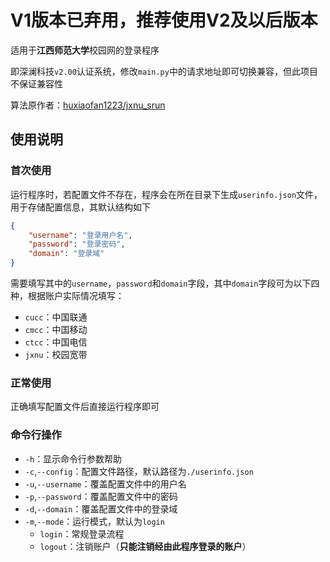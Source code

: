 # V1版本已弃用，推荐使用V2及以后版本

适用于**江西师范大学**校园网的登录程序

即深澜科技`v2.00`认证系统，修改`main.py`中的请求地址即可切换兼容，但此项目不保证兼容性

算法原作者：[huxiaofan1223/jxnu_srun](https://github.com/huxiaofan1223/jxnu_srun)

## 使用说明

### 首次使用

运行程序时，若配置文件不存在，程序会在所在目录下生成`userinfo.json`文件，用于存储配置信息，其默认结构如下

```json
{
    "username": "登录用户名",
    "password": "登录密码",
    "domain": "登录域"
}
```

需要填写其中的`username`，`password`和`domain`字段，其中`domain`字段可为以下四种，根据账户实际情况填写：

- `cucc`：中国联通
- `cmcc`：中国移动
- `ctcc`：中国电信
- `jxnu`：校园宽带

### 正常使用

正确填写配置文件后直接运行程序即可

### 命令行操作

- `-h`：显示命令行参数帮助
- `-c`,`--config`：配置文件路径，默认路径为`./userinfo.json`
- `-u`,`--username`：覆盖配置文件中的用户名
- `-p`,`--password`：覆盖配置文件中的密码
- `-d`,`--domain`：覆盖配置文件中的登录域
- `-m`,`--mode`：运行模式，默认为`login`
    - `login`：常规登录流程
    - `logout`：注销账户（**只能注销经由此程序登录的账户**）

